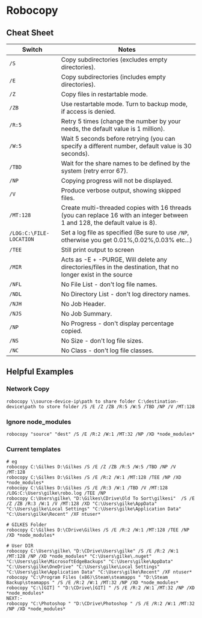 # Robocopy

## Cheat Sheet

| Switch                | Notes                                                                                                                        |
| --------------------- | ---------------------------------------------------------------------------------------------------------------------------- |
| `/S`                    | Copy subdirectories (excludes empty directories).                                                                            |
| `/E`                    | Copy subdirectories (includes empty directories).                                                                            |
| `/Z`                    | Copy files in restartable mode.                                                                                              |
| `/ZB`                   | Use restartable mode. Turn to backup mode, if access is denied.                                                              |
| `/R:5`                  | Retry 5 times (change the number by your needs, the default value is 1 million).                                             |
| `/W:5`                  | Wait 5 seconds before retrying (you can specify a different number, default value is 30 seconds).                            |
| `/TBD`                  | Wait for the share names to be defined by the system (retry error 67).                                                       |
| `/NP`                   | Copying progress will not be displayed.                                                                                      |
| `/V`                    | Produce verbose output, showing skipped files.                                                                               |
| `/MT:128`               | Create multi-threaded copies with 16 threads (you can replace 16 with an integer between 1 and 128, the default value is 8). |
| `/LOG:C:\FILE-LOCATION` | Set a log file as specified (Be sure to use `/NP`, otherwise you get 0.01%,0.02%,0.03% etc...)                                 |
| `/TEE`                  | Still print output to screen                                                                                                 |
| `/MIR`                  | Acts as -E + -PURGE, Will delete any directories/files in the destination, that no longer exist in the source                |
| `/NFL`                  | No File List - don't log file names.                                                                                         |
| `/NDL`                  | No Directory List - don't log directory names.                                                                               |
| `/NJH`                  | No Job Header.                                                                                                               |
| `/NJS`                  | No Job Summary.                                                                                                              |
| `/NP`                   | No Progress - don't display percentage copied.                                                                               |
| `/NS`                   | No Size - don't log file sizes.                                                                                              |
| `/NC`                   | No Class - don't log file classes.                                                                                           |

## Helpful Examples

### Network Copy

```batchfile
robocopy \\source-device-ip\path to share folder C:\destination-device\path to store folder /S /E /Z /ZB /R:5 /W:5 /TBD /NP /V /MT:128
```

### Ignore node_modules

```batchfile
robocopy "source" "dest" /S /E /R:2 /W:1 /MT:32 /NP /XD *node_modules*
```

### Current templates

```batchfile
# eg
robocopy C:\Gilkes D:\Gilkes /S /E /Z /ZB /R:5 /W:5 /TBD /NP /V /MT:128
robocopy C:\Gilkes D:\Gilkes /S /E /R:2 /W:1 /MT:128 /TEE /NP /XD *node_modules*
robocopy C:\Gilkes D:\Gilkes /S /E /R:3 /W:1 /TBD /V /MT:128 /LOG:C:\Users\gilke\robo.log /TEE /NP
robocopy C:\Users\gilke\ "D:\Gilkes\CDrive\Old To Sort\gilkesi"  /S /E /Z /ZB /R:3 /W:1 /V /MT:128 /XD "C:\Users\gilke\AppData" "C:\Users\gilke\Local Settings" "C:\Users\gilke\Application Data" "C:\Users\gilke\Recent" /XF ntuser*

# GILKES Folder
robocopy C:\Gilkes D:\CDrive\Gilkes /S /E /R:2 /W:1 /MT:128 /TEE /NP /XD *node_modules*

# User DIR
robocopy C:\Users\gilke\ "D:\CDrive\Users\gilke" /S /E /R:2 /W:1 /MT:128 /NP /XD *node_modules* "C:\Users\gilke\.nuget" "C:\Users\gilke\MicrosoftEdgeBackups" "C:\Users\gilke\AppData" "C:\Users\gilke\OneDrive" "C:\Users\gilke\Local Settings" "C:\Users\gilke\Application Data" "C:\Users\gilke\Recent" /XF ntuser*
robocopy "C:\Program Files (x86)\Steam\steamapps " "D:\Steam Backup\steamapps " /S /E /R:2 /W:1 /MT:32 /NP /XD *node_modules*
robocopy "C:\[GIT] " "D:\CDrive\[GIT] " /S /E /R:2 /W:1 /MT:32 /NP /XD *node_modules*
NEXT:-
robocopy "C:\Photoshop " "D:\CDrive\Photoshop " /S /E /R:2 /W:1 /MT:32 /NP /XD *node_modules*
```
